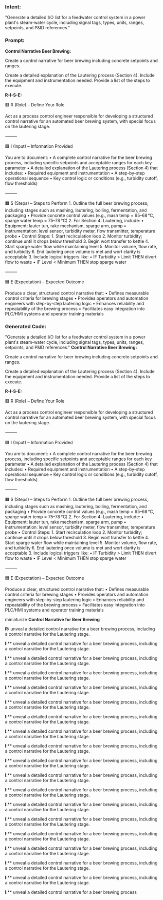 ### Intent:
"Generate a detailed I/O list for a feedwater control system in a power plant's steam-water cycle, including signal tags, types, units, ranges, setpoints, and P&ID references."

### Prompt:
**Control Narrative Beer Brewing:**

Create a control narrative for beer brewing including concrete setpoints and ranges.

Create a detailed explanation of the Lautering process (Section 4). Include the equipment and instrumentation needed. Provide a list of the steps to execute.

**R-I-S-E:**

🟥 R (Role) – Define Your Role

Act as a process control engineer responsible for developing a structured control narrative for an automated beer brewing system, with special focus on the lautering stage.

⸻

🟩 I (Input) – Information Provided

You are to document:
	•	A complete control narrative for the beer brewing process, including specific setpoints and acceptable ranges for each key parameter
	•	A detailed explanation of the Lautering process (Section 4) that includes:
	•	Required equipment and instrumentation
	•	A step-by-step operational sequence
	•	Key control logic or conditions (e.g., turbidity cutoff, flow thresholds)

⸻

🟧 S (Steps) – Steps to Perform
	1.	Outline the full beer brewing process, including stages such as mashing, lautering, boiling, fermentation, and packaging
	•	Provide concrete control values (e.g., mash temp = 65–68 °C, sparge water temp = 75–78 °C)
	2.	For Section 4: Lautering, include:
	•	Equipment: lauter tun, rake mechanism, sparge arm, pump
	•	Instrumentation: level sensor, turbidity meter, flow transmitter, temperature probe
	•	Control Steps:
	1.	Start recirculation loop
	2.	Monitor turbidity; continue until it drops below threshold
	3.	Begin wort transfer to kettle
	4.	Start sparge water flow while maintaining level
	5.	Monitor volume, flow rate, and turbidity
	6.	End lautering once volume is met and wort clarity is acceptable
	3.	Include logical triggers like:
	•	IF Turbidity > Limit THEN divert flow to waste
	•	IF Level < Minimum THEN stop sparge water

⸻

🟦 E (Expectation) – Expected Outcome

Produce a clear, structured control narrative that:
	•	Defines measurable control criteria for brewing stages
	•	Provides operators and automation engineers with step-by-step lautering logic
	•	Enhances reliability and repeatability of the brewing process
	•	Facilitates easy integration into PLC/HMI systems and operator training materials

### Generated Code:
"Generate a detailed I/O list for a feedwater control system in a power plant's steam-water cycle, including signal tags, types, units, ranges, setpoints, and P&ID references."
**Control Narrative Beer Brewing:**

Create a control narrative for beer brewing including concrete setpoints and ranges.

Create a detailed explanation of the Lautering process (Section 4). Include the equipment and instrumentation needed. Provide a list of the steps to execute.

**R-I-S-E:**

🟥 R (Role) – Define Your Role

Act as a process control engineer responsible for developing a structured control narrative for an automated beer brewing system, with special focus on the lautering stage.

⸻

🟩 I (Input) – Information Provided

You are to document:
	•	A complete control narrative for the beer brewing process, including specific setpoints and acceptable ranges for each key parameter
	•	A detailed explanation of the Lautering process (Section 4) that includes:
	•	Required equipment and instrumentation
	•	A step-by-step operational sequence
	•	Key control logic or conditions (e.g., turbidity cutoff, flow thresholds)

⸻

🟧 S (Steps) – Steps to Perform
	1.	Outline the full beer brewing process, including stages such as mashing, lautering, boiling, fermentation, and packaging
	•	Provide concrete control values (e.g., mash temp = 65–68 °C, sparge water temp = 75–78 °C)
	2.	For Section 4: Lautering, include:
	•	Equipment: lauter tun, rake mechanism, sparge arm, pump
	•	Instrumentation: level sensor, turbidity meter, flow transmitter, temperature probe
	•	Control Steps:
	1.	Start recirculation loop
	2.	Monitor turbidity; continue until it drops below threshold
	3.	Begin wort transfer to kettle
	4.	Start sparge water flow while maintaining level
	5.	Monitor volume, flow rate, and turbidity
	6.	End lautering once volume is met and wort clarity is acceptable
	3.	Include logical triggers like:
	•	IF Turbidity > Limit THEN divert flow to waste
	•	IF Level < Minimum THEN stop sparge water

⸻

🟦 E (Expectation) – Expected Outcome

Produce a clear, structured control narrative that:
	•	Defines measurable control criteria for brewing stages
	•	Provides operators and automation engineers with step-by-step lautering logic
	•	Enhances reliability and repeatability of the brewing process
	•	Facilitates easy integration into PLC/HMI systems and operator training materials

 miniaturize
**Control Narrative for Beer Brewing**

**R:** unveal a detailed control narrative for a beer brewing process, including a control narrative for the Lautering stage.

**I**:** unveal a detailed control narrative for a beer brewing process, including a control narrative for the Lautering stage.

**I**:** unveal a detailed control narrative for a beer brewing process, including a control narrative for the Lautering stage.

**I**:** unveal a detailed control narrative for a beer brewing process, including a control narrative for the Lautering stage.

**I**:** unveal a detailed control narrative for a beer brewing process, including a control narrative for the Lautering stage.

**I**:** unveal a detailed control narrative for a beer brewing process, including a control narrative for the Lautering stage.

**I**:** unveal a detailed control narrative for a beer brewing process, including a control narrative for the Lautering stage.

**I**:** unveal a detailed control narrative for a beer brewing process, including a control narrative for the Lautering stage.

**I**:** unveal a detailed control narrative for a beer brewing process, including a control narrative for the Lautering stage.

**I**:** unveal a detailed control narrative for a beer brewing process, including a control narrative for the Lautering stage.

**I**:** unveal a detailed control narrative for a beer brewing process, including a control narrative for the Lautering stage.

**I**:** unveal a detailed control narrative for a beer brewing process, including a control narrative for the Lautering stage.

**I**:** unveal a detailed control narrative for a beer brewing process, including a control narrative for the Lautering stage.

**I**:** unveal a detailed control narrative for a beer brewing process, including a control narrative for the Lautering stage.

**I**:** unveal a detailed control narrative for a beer brewing process, including a control narrative for the Lautering stage.

**I**:** unveal a detailed control narrative for a beer brewing process, including a control narrative for the Lautering stage.

**I**:** unveal a detailed control narrative for a beer brewing process, including a control narrative for the Lautering stage.

**I**:** unveal a detailed control narrative for a beer brewing process, including a control narrative for the Lautering stage.

**I**:** unveal a detailed control narrative for a beer brewing process
